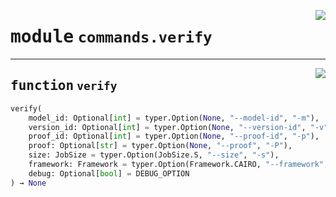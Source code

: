 <!-- markdownlint-disable -->

<a href="https://github.com/gizatechxyz/giza-cli/blob/main/giza/commands/verify.py#L0"><img align="right" style="float:right;" src="https://img.shields.io/badge/-source-cccccc?style=flat-square"></a>

# <kbd>module</kbd> `commands.verify`





---

<a href="https://github.com/gizatechxyz/giza-cli/blob/main/giza/commands/verify.py#L12"><img align="right" style="float:right;" src="https://img.shields.io/badge/-source-cccccc?style=flat-square"></a>

## <kbd>function</kbd> `verify`

```python
verify(
    model_id: Optional[int] = typer.Option(None, "--model-id", "-m"),
    version_id: Optional[int] = typer.Option(None, "--version-id", "-v"),
    proof_id: Optional[int] = typer.Option(None, "--proof-id", "-p"),
    proof: Optional[str] = typer.Option(None, "--proof", "-P"),
    size: JobSize = typer.Option(JobSize.S, "--size", "-s"),
    framework: Framework = typer.Option(Framework.CAIRO, "--framework", "-f"),
    debug: Optional[bool] = DEBUG_OPTION
) → None
```






